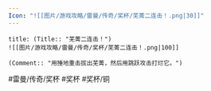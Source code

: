 ```yaml
---
Icon: "![[图片/游戏攻略/雷曼/传奇/奖杯/芜菁二连击！.png|30]]"
---
```

```ad-common-bronze-trophy
title: (Title:: "芜菁二连击！")
![[图片/游戏攻略/雷曼/传奇/奖杯/芜菁二连击！.png|100]]

(Comment:: "用捶地重击拔出芜菁，然后用跳跃攻击打烂它。")
```

#雷曼/传奇/奖杯 #奖杯 #奖杯/铜
